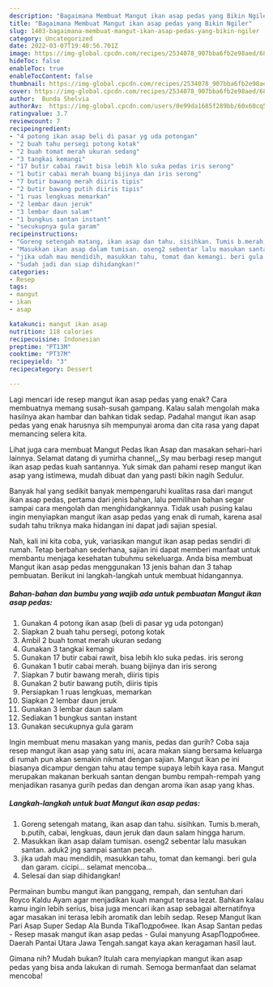 ```yaml
---
description: "Bagaimana Membuat Mangut ikan asap pedas yang Bikin Ngiler"
title: "Bagaimana Membuat Mangut ikan asap pedas yang Bikin Ngiler"
slug: 1403-bagaimana-membuat-mangut-ikan-asap-pedas-yang-bikin-ngiler
category: Uncategorized
date: 2022-03-07T19:40:56.701Z
image: https://img-global.cpcdn.com/recipes/2534078_907bba6fb2e98aed/680x482cq70/mangut-ikan-asap-pedas-foto-resep-utama.jpg
hideToc: false
enableToc: true
enableTocContent: false
thumbnail: https://img-global.cpcdn.com/recipes/2534078_907bba6fb2e98aed/680x482cq70/mangut-ikan-asap-pedas-foto-resep-utama.jpg
cover: https://img-global.cpcdn.com/recipes/2534078_907bba6fb2e98aed/680x482cq70/mangut-ikan-asap-pedas-foto-resep-utama.jpg
author:  Bunda Shelvia
authorAv:  https://img-global.cpcdn.com/users/0e99da1685f289bb/60x60cq50/avatar.jpg
ratingvalue: 3.7
reviewcount: 7
recipeingredient:
- "4 potong ikan asap beli di pasar yg uda potongan"
- "2 buah tahu persegi potong kotak"
- "2 buah tomat merah ukuran sedang"
- "3 tangkai kemangi"
- "17 butir cabai rawit bisa lebih klo suka pedas iris serong"
- "1 butir cabai merah buang bijinya dan iris serong"
- "7 butir bawang merah diiris tipis"
- "2 butir bawang putih diiris tipis"
- "1 ruas lengkuas memarkan"
- "2 lembar daun jeruk"
- "3 lembar daun salam"
- "1 bungkus santan instant"
- "secukupnya gula garam"
recipeinstructions:
- "Goreng setengah matang, ikan asap dan tahu. sisihkan. Tumis b.merah, b.putih, cabai, lengkuas, daun jeruk dan daun salam hingga harum."
- "Masukkan ikan asap dalam tumisan. oseng2 sebentar lalu masukan santan. aduk2 jng sampai santan pecah."
- "jika udah mau mendidih, masukkan tahu, tomat dan kemangi. beri gula dan garam. cicipi... selamat mencoba..."
- "Sudah jadi dan siap dihidangkan!"
categories:
- Resep
tags:
- mangut
- ikan
- asap

katakunci: mangut ikan asap 
nutrition: 118 calories
recipecuisine: Indonesian
preptime: "PT13M"
cooktime: "PT37M"
recipeyield: "3"
recipecategory: Dessert

---
```



Lagi mencari ide resep mangut ikan asap pedas yang enak? Cara membuatnya memang susah-susah gampang. Kalau salah mengolah maka hasilnya akan hambar dan bahkan tidak sedap. Padahal mangut ikan asap pedas yang enak harusnya sih mempunyai aroma dan cita rasa yang dapat memancing selera kita.


Lihat juga cara membuat Mangut Pedas Ikan Asap dan masakan sehari-hari lainnya. Selamat datang di yumirha channel,,,Sy mau berbagi resep mangut ikan asap pedas kuah santannya. Yuk simak dan pahami resep mangut ikan asap yang istimewa, mudah dibuat dan yang pasti bikin nagih Sedulur.

Banyak hal yang sedikit banyak mempengaruhi kualitas rasa dari mangut ikan asap pedas, pertama dari jenis bahan, lalu pemilihan bahan segar sampai cara mengolah dan menghidangkannya. Tidak usah pusing kalau ingin menyiapkan mangut ikan asap pedas yang enak di rumah, karena asal sudah tahu triknya maka hidangan ini dapat jadi sajian spesial.


Nah, kali ini kita coba, yuk, variasikan mangut ikan asap pedas sendiri di rumah. Tetap berbahan sederhana, sajian ini dapat memberi manfaat untuk membantu menjaga kesehatan tubuhmu sekeluarga. Anda bisa membuat Mangut ikan asap pedas menggunakan 13 jenis bahan dan 3 tahap pembuatan. Berikut ini langkah-langkah untuk membuat hidangannya.

<!--inarticleads1-->

##### Bahan-bahan dan bumbu yang wajib ada untuk pembuatan Mangut ikan asap pedas:

1. Gunakan 4 potong ikan asap (beli di pasar yg uda potongan)
1. Siapkan 2 buah tahu persegi, potong kotak
1. Ambil 2 buah tomat merah ukuran sedang
1. Gunakan 3 tangkai kemangi
1. Gunakan 17 butir cabai rawit, bisa lebih klo suka pedas. iris serong
1. Gunakan 1 butir cabai merah. buang bijinya dan iris serong
1. Siapkan 7 butir bawang merah, diiris tipis
1. Gunakan 2 butir bawang putih, diiris tipis
1. Persiapkan 1 ruas lengkuas, memarkan
1. Siapkan 2 lembar daun jeruk
1. Gunakan 3 lembar daun salam
1. Sediakan 1 bungkus santan instant
1. Gunakan secukupnya gula garam


Ingin membuat menu masakan yang manis, pedas dan gurih? Coba saja resep mangut ikan asap yang satu ini, acara makan siang bersama keluarga di rumah pun akan semakin nikmat dengan sajian. Mangut ikan pe ini biasanya dicampur dengan tahu atau tempe supaya lebih kaya rasa. Mangut merupakan makanan berkuah santan dengan bumbu rempah-rempah yang menjadikan rasanya gurih pedas dan dengan aroma ikan asap yang khas. 

<!--inarticleads2-->

##### Langkah-langkah untuk buat Mangut ikan asap pedas:

1. Goreng setengah matang, ikan asap dan tahu. sisihkan. Tumis b.merah, b.putih, cabai, lengkuas, daun jeruk dan daun salam hingga harum.
1. Masukkan ikan asap dalam tumisan. oseng2 sebentar lalu masukan santan. aduk2 jng sampai santan pecah.
1. jika udah mau mendidih, masukkan tahu, tomat dan kemangi. beri gula dan garam. cicipi... selamat mencoba...
1. Selesai dan siap dihidangkan!

Permainan bumbu mangut ikan panggang, rempah, dan sentuhan dari Royco Kaldu Ayam agar menjadikan kuah mangut terasa lezat. Bahkan kalau kamu ingin lebih serius, bisa juga mencari ikan asap sebagai alternatifnya agar masakan ini terasa lebih aromatik dan lebih sedap. Resep Mangut Ikan Pari Asap Super Sedap Ala Bunda TikaПодробнее. Ikan Asap Santan pedas - Resep masak mangut ikan asap pedas - Gulai manyung AsapПодробнее. Daerah Pantai Utara Jawa Tengah.sangat kaya akan keragaman hasil laut. 

Gimana nih? Mudah bukan? Itulah cara menyiapkan mangut ikan asap pedas yang bisa anda lakukan di rumah. Semoga bermanfaat dan selamat mencoba!
